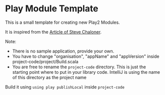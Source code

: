 Play Module Template
====================

This is a small template for creating new Play2 Modules.

It is inspired from the [Article of Steve Chaloner]([http://www.objectify.be/wordpress/?p=363).

Note:
- There is no sample application, provide your own.
- You have to change "organisation", "appName" and "appVersion" inside project-code/project/Build.scala
- You are free to rename the `project-code` directory. This is just the starting point where to put in your library code. IntelliJ is using the name of this directory as the project name

Build it using `using play publishLocal` inside `project-code`
